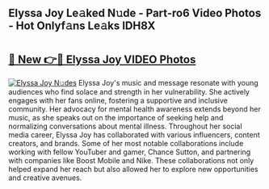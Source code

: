 ## Elyssa Joy Le𝚊ked N𝚞de - Part-ro6 Video Photos - Hot Onlyf𝚊ns Le𝚊ks IDH8X

# <h2><a href="http://ac26750.deff.icu/?id=Elyssa+Joy">🔗 New 👉🔴 Elyssa Joy VIDEO Photos</a></h2>

[![Elyssa Joy N𝚞des](https://i.imgur.com/rIISA9y.gif)](http://ac26750.deff.icu/?id=Elyssa+Joy)
Elyssa Joy's music and message resonate with young audiences who find solace and strength in her vulnerability. She actively engages with her fans online, fostering a supportive and inclusive community. Her advocacy for mental health awareness extends beyond her music, as she speaks out on the importance of seeking help and normalizing conversations about mental illness. Throughout her social media career, Elyssa Joy has collaborated with various influencers, content creators, and brands. Some of her most notable collaborations include working with fellow YouTuber and gamer, Chance Sutton, and partnering with companies like Boost Mobile and Nike. These collaborations not only helped expand her reach but also allowed her to explore new opportunities and creative avenues.
